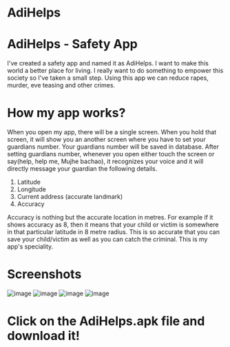 # AdiHelps
# AdiHelps - Safety App
I've created a safety app and named it as AdiHelps. I want to make this world a better place for living. I really want to do something to empower this society so I've taken a small step. Using this app we can reduce rapes, murder, eve teasing and other crimes.

# How my app works?
When you open my app, there will be a single screen. When you hold that screen, it will show you an another screen where you have to set your guardians number. Your guardians number will be saved in database. After setting guardians number, whenever you open either touch the screen or say(help, help me, Mujhe bachao), it recognizes your voice and it will directly message your guardian the following details.

1. Latitude
2. Longitude
3. Current address (accurate landmark)
4. Accuracy

Accuracy is nothing but the accurate location in metres. For example if it shows accuracy as 8, then it means that your child or victim is somewhere in that particular latitude in 8 metre radius. This is so accurate that you can save your child/victim as well as you can catch the criminal. This is my app's speciality.

# Screenshots
![image](Screenshot_2022-05-25-20-38-33-39.jpg)
![image](Screenshot_2022-05-25-20-38-44-51.jpg)
![image](Screenshot_2022-05-25-20-38-54-25.jpg)
![image](Screenshot_2022-05-25-20-39-50-79.jpg)

# Click on the AdiHelps.apk file and download it!
